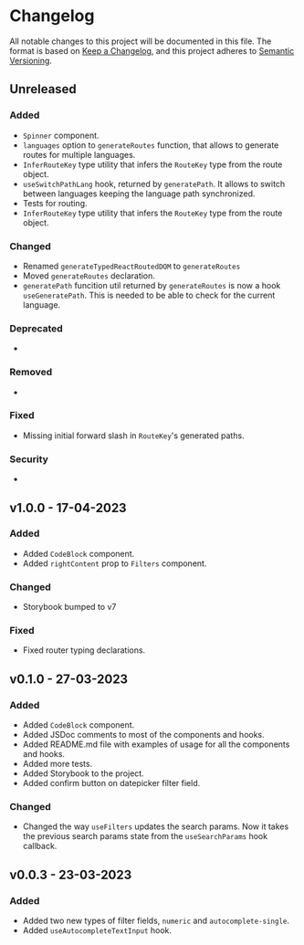 # Changelog

All notable changes to this project will be documented in this file. The format is based on [Keep a Changelog](https://keepachangelog.com/en/1.0.0/), and this project adheres to [Semantic Versioning](https://semver.org/spec/v2.0.0.html).

## Unreleased

### Added

- `Spinner` component.
- `languages` option to `generateRoutes` function, that allows to generate routes for multiple languages.
- `InferRouteKey` type utility that infers the `RouteKey` type from the route object.
- `useSwitchPathLang` hook, returned by `generatePath`. It allows to switch between languages keeping the language path synchronized.
- Tests for routing.
- `InferRouteKey` type utility that infers the `RouteKey` type from the route object.

### Changed

- Renamed `generateTypedReactRoutedDOM` to `generateRoutes`
- Moved `generateRoutes` declaration.
- `generatePath` funcition util returned by `generateRoutes` is now a hook `useGeneratePath`. This is needed to be able to check for the current language.

### Deprecated

-

### Removed

-

### Fixed

- Missing initial forward slash in `RouteKey`'s generated paths.

### Security

-

## v1.0.0 - 17-04-2023

### Added

- Added `CodeBlock` component.
- Added `rightContent` prop to `Filters` component.

### Changed

- Storybook bumped to v7

### Fixed

- Fixed router typing declarations.

## v0.1.0 - 27-03-2023

### Added

- Added `CodeBlock` component.
- Added JSDoc comments to most of the components and hooks.
- Added README.md file with examples of usage for all the components and hooks.
- Added more tests.
- Added Storybook to the project.
- Added confirm button on datepicker filter field.

### Changed

- Changed the way `useFilters` updates the search params. Now it takes the previous search params state from the `useSearchParams` hook callback.

## v0.0.3 - 23-03-2023

### Added

- Added two new types of filter fields, `numeric` and `autocomplete-single`.
- Added `useAutocompleteTextInput` hook.
